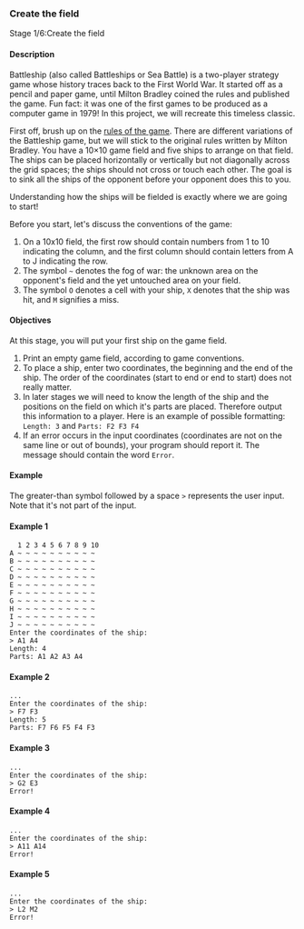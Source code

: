 ### Create the field

Stage 1/6:Create the field

#### Description

Battleship (also called Battleships or Sea Battle) is a two-player strategy game whose history traces back to the First World War. It started off as a pencil and paper game, until Milton Bradley coined the rules and published the game. Fun fact: it was one of the first games to be produced as a computer game in 1979! In this project, we will recreate this timeless classic.

First off, brush up on the [rules of the game](https://en.wikipedia.org/wiki/Battleship_(game)). There are different variations of the Battleship game, but we will stick to the original rules written by Milton Bradley. You have a 10×10 game field and five ships to arrange on that field. The ships can be placed horizontally or vertically but not diagonally across the grid spaces; the ships should not cross or touch each other. The goal is to sink all the ships of the opponent before your opponent does this to you.

Understanding how the ships will be fielded is exactly where we are going to start!

Before you start, let's discuss the conventions of the game:

1. On a 10x10 field, the first row should contain numbers from 1 to 10 indicating the column, and the first column should contain letters from A to J indicating the row.
2. The symbol `~` denotes the fog of war: the unknown area on the opponent's field and the yet untouched area on your field.
3. The symbol `O` denotes a cell with your ship, `X` denotes that the ship was hit, and `M` signifies a miss.


#### Objectives

At this stage, you will put your first ship on the game field.

1. Print an empty game field, according to game conventions.
2. To place a ship, enter two coordinates, the beginning and the end of the ship. The order of the coordinates (start to end or end to start) does not really matter.
3. In later stages we will need to know the length of the ship and the positions on the field on which it's parts are placed. Therefore output this information to a player. Here is an example of possible formatting: `Length: 3` and `Parts: F2 F3 F4`
4. If an error occurs in the input coordinates (coordinates are not on the same line or out of bounds), your program should report it. The message should contain the word `Error`.


#### Example

The greater-than symbol followed by a space `>` represents the user input. Note that it's not part of the input.


#### Example 1

```
  1 2 3 4 5 6 7 8 9 10
A ~ ~ ~ ~ ~ ~ ~ ~ ~ ~
B ~ ~ ~ ~ ~ ~ ~ ~ ~ ~
C ~ ~ ~ ~ ~ ~ ~ ~ ~ ~
D ~ ~ ~ ~ ~ ~ ~ ~ ~ ~
E ~ ~ ~ ~ ~ ~ ~ ~ ~ ~
F ~ ~ ~ ~ ~ ~ ~ ~ ~ ~
G ~ ~ ~ ~ ~ ~ ~ ~ ~ ~
H ~ ~ ~ ~ ~ ~ ~ ~ ~ ~
I ~ ~ ~ ~ ~ ~ ~ ~ ~ ~
J ~ ~ ~ ~ ~ ~ ~ ~ ~ ~
Enter the coordinates of the ship:
> A1 A4
Length: 4
Parts: A1 A2 A3 A4
```

#### Example 2

```
...
Enter the coordinates of the ship:
> F7 F3
Length: 5
Parts: F7 F6 F5 F4 F3
```

#### Example 3

```
...
Enter the coordinates of the ship:
> G2 E3
Error!
```

#### Example 4

```
...
Enter the coordinates of the ship:
> A11 A14
Error!
```

#### Example 5

```
...
Enter the coordinates of the ship:
> L2 M2
Error!
```
